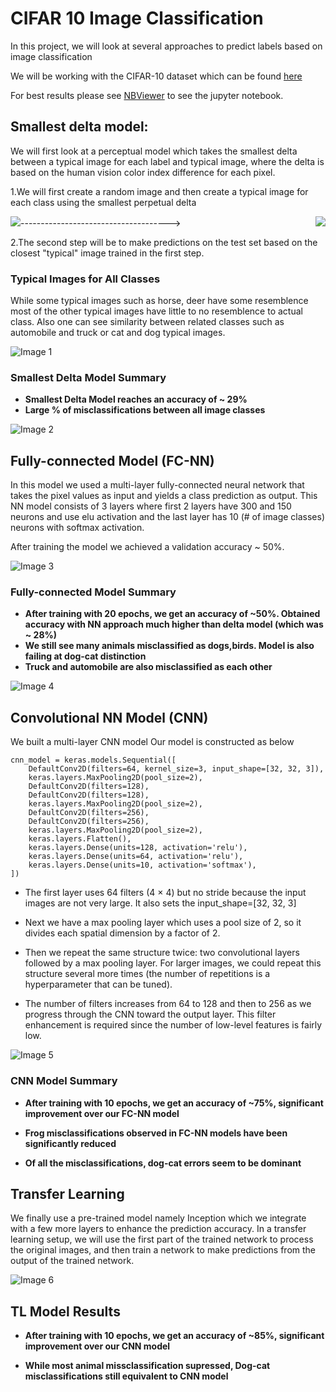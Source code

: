 # CIFAR 10 Image Classification

In this project, we will look at several approaches to predict labels based on image classification

We will be working with the CIFAR-10 dataset which can be found [here](https://www.cs.toronto.edu/~kriz/cifar.html)

For best results please see [NBViewer](https://nbviewer.jupyter.org/github/swami84/CIFAR10-Image-Classification---TensorFlow-/blob/master/Cifar%20Image%20Classification.ipynb?flush_cache=true) to see the jupyter notebook. 



## Smallest delta model:

We will first look at a perceptual model which takes the smallest delta between a typical image for each label and typical image, where the delta is based on the human vision color index difference for each pixel.


1.We will first create a random image and then create a typical image for each class using the smallest perpetual delta
<div>
<p align="left">  <img src="https://github.com/swami84/CIFAR10-Image-Classification---TensorFlow-/blob/master/Data/Images/Random_Image.jpg"  >-------------------------------------><img src="https://github.com/swami84/CIFAR10-Image-Classification---TensorFlow-/blob/master/Data/Images/Typical_Image_Frog.jpg" align="right" ></p>
</div>

2.The second step will be to make predictions on the test set based on the closest "typical" image trained in the first step.

### Typical Images for All Classes

While some typical images such as horse, deer have some resemblence most of the other typical images have little to no resemblence to actual class. Also one can see similarity between related classes such as automobile and truck or cat and dog typical images.

![Image 1](https://github.com/swami84/CIFAR10-Image-Classification---TensorFlow-/blob/master/Data/Images/Typical_Images_All_Classes.jpg)

### Smallest Delta Model Summary

* **Smallest Delta Model reaches an accuracy of ~ 29%**
* **Large % of misclassifications between all image classes**

![Image 2](https://github.com/swami84/CIFAR10-Image-Classification---TensorFlow-/blob/master/Data/Images/Heatmap_Delta_Model_Norm.jpg)


## Fully-connected Model (FC-NN)

In  this model we used a multi-layer fully-connected neural network that takes the pixel values as input and yields a class prediction as output. This NN model consists of 3 layers where first 2 layers have 300 and 150 neurons and use elu activation and the last layer has 10 (# of image classes) neurons with softmax activation.

After training the model we achieved a validation accuracy ~ 50%. 

![Image 3](https://github.com/swami84/CIFAR10-Image-Classification---TensorFlow-/blob/master/Data/Images/History_FC_Model.jpg)

### Fully-connected Model Summary

* **After training with 20 epochs, we get an accuracy of ~50%. Obtained accuracy with NN approach much higher than delta model (which was ~ 28%)**
* **We still see many animals misclassified as dogs,birds. Model is also failing at dog-cat distinction**
* **Truck and automobile are also misclassified as each other**

![Image 4](https://github.com/swami84/CIFAR10-Image-Classification---TensorFlow-/blob/master/Data/Images/Norm_Heatmap_CNN_Model.jpg)


## Convolutional NN Model (CNN)

We built a multi-layer CNN model 
Our model is constructed as below

~~~~
cnn_model = keras.models.Sequential([
    DefaultConv2D(filters=64, kernel_size=3, input_shape=[32, 32, 3]),	
    keras.layers.MaxPooling2D(pool_size=2),	
    DefaultConv2D(filters=128),	
    DefaultConv2D(filters=128),	
    keras.layers.MaxPooling2D(pool_size=2),	
    DefaultConv2D(filters=256),	
    DefaultConv2D(filters=256),	
    keras.layers.MaxPooling2D(pool_size=2),	
    keras.layers.Flatten(),	
    keras.layers.Dense(units=128, activation='relu'),	
    keras.layers.Dense(units=64, activation='relu'),	
    keras.layers.Dense(units=10, activation='softmax'),	
])
~~~~


* The first layer uses 64  filters (4 × 4) but no stride because the input images are not very large. It also sets the input_shape=[32, 32, 3]

* Next we have a max pooling layer which uses a pool size of 2, so it divides each spatial dimension by a factor of 2.

* Then we repeat the same structure twice: two convolutional layers followed by a max pooling layer. For larger images, we could repeat this structure several more times (the number of repetitions is a hyperparameter that can be tuned).

* The number of filters increases from 64 to 128 and then to 256 as we progress through the CNN toward the output layer. This filter enhancement is required since the number of low-level features is  fairly low.

![Image 5](https://github.com/swami84/CIFAR10-Image-Classification---TensorFlow-/blob/master/Data/Images/History_CNN_Model.jpg)

### CNN Model Summary

* **After training with 10 epochs, we get an accuracy of ~75%, significant improvement over our FC-NN model**

* **Frog misclassifications observed in FC-NN models have been significantly reduced**
* **Of all the misclassifications, dog-cat errors seem to be dominant**

## Transfer Learning

We finally use a pre-trained model namely Inception which we integrate with a few more layers to enhance the prediction accuracy. In a transfer learning setup, we will use the first part of the trained network to process the original images, and then 
train a network to make predictions from the output of the trained network. 

![Image 6](https://github.com/swami84/CIFAR10-Image-Classification---TensorFlow-/blob/master/Data/Images/History_TL_Model.jpg)

## TL Model Results
 


* **After training with 10 epochs, we get an accuracy of ~85%, significant improvement over our CNN model**

* **While most animal missclassification supressed, Dog-cat misclassifications still equivalent to CNN model**





